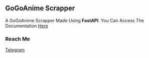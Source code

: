## GoGoAnime Scrapper
A GoGoAnime Scrapper Made Using **FastAPI**.
You Can Access The Documentation [Here](https://rgprojectx-gogoanime.herokuapp.com/docs)

### Reach Me
[Telegram](https://telegram.dog/HackEat)
